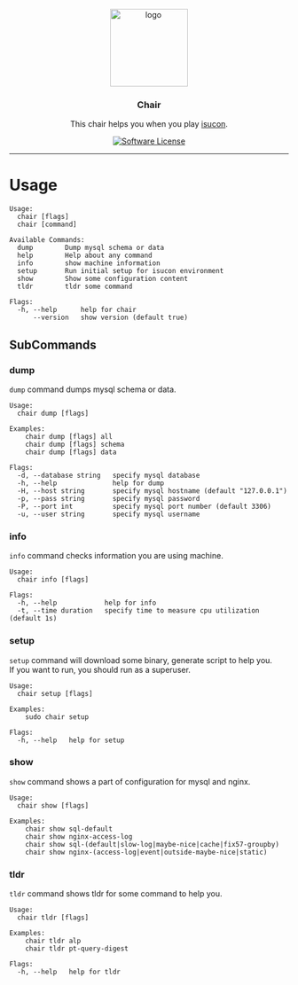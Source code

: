 <p align="center">
  <img alt="logo" src="https://user-images.githubusercontent.com/6500104/31577054-c9f68064-b142-11e7-9e5a-e41046f330f7.png" height="140" />
  <h3 align="center">Chair</h3>
  <p align="center">This chair helps you when you play <a href="http://isucon.net/">isucon</a>.</p>
  <p align="center">
    <a href="/LICENSE"><img alt="Software License" src="https://img.shields.io/badge/license-MIT-brightgreen.svg?style=flat-square"></a>
  </p>
</p>

---

# Usage

```
Usage:
  chair [flags]
  chair [command]

Available Commands:
  dump        Dump mysql schema or data
  help        Help about any command
  info        show machine information
  setup       Run initial setup for isucon environment
  show        Show some configuration content
  tldr        tldr some command

Flags:
  -h, --help      help for chair
      --version   show version (default true)
```

## SubCommands
### dump
`dump` command dumps mysql schema or data.
```
Usage:
  chair dump [flags]

Examples:
    chair dump [flags] all
    chair dump [flags] schema
    chair dump [flags] data

Flags:
  -d, --database string   specify mysql database
  -h, --help              help for dump
  -H, --host string       specify mysql hostname (default "127.0.0.1")
  -p, --pass string       specify mysql password
  -P, --port int          specify mysql port number (default 3306)
  -u, --user string       specify mysql username
```

### info
`info` command checks information you are using machine.
```
Usage:
  chair info [flags]

Flags:
  -h, --help            help for info
  -t, --time duration   specify time to measure cpu utilization (default 1s)
```

### setup
`setup` command will download some binary, generate script to help you.  
If you want to run, you should run as a superuser.
```
Usage:
  chair setup [flags]

Examples:
    sudo chair setup

Flags:
  -h, --help   help for setup
```

### show
`show` command shows a part of configuration for mysql and nginx.
```
Usage:
  chair show [flags]

Examples:
    chair show sql-default
    chair show nginx-access-log
    chair show sql-(default|slow-log|maybe-nice|cache|fix57-groupby)
    chair show nginx-(access-log|event|outside-maybe-nice|static)
```

### tldr
`tldr` command shows tldr for some command to help you.
```
Usage:
  chair tldr [flags]

Examples:
    chair tldr alp
    chair tldr pt-query-digest

Flags:
  -h, --help   help for tldr
```
